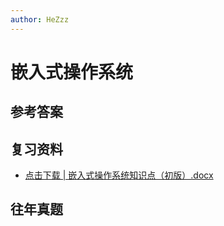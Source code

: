 ```yaml
---
author: HeZzz
---
```


# 嵌入式操作系统


## 参考答案


## 复习资料

- [点击下载 | 嵌入式操作系统知识点（初版）.docx](https://cs-speedrun.github.io/documents/%E5%B5%8C%E5%85%A5%E5%BC%8F%E6%93%8D%E4%BD%9C%E7%B3%BB%E7%BB%9F/%E5%A4%8D%E4%B9%A0%E8%B5%84%E6%96%99/%E5%B5%8C%E5%85%A5%E5%BC%8F%E6%93%8D%E4%BD%9C%E7%B3%BB%E7%BB%9F%E7%9F%A5%E8%AF%86%E7%82%B9%EF%BC%88%E5%88%9D%E7%89%88%EF%BC%89.docx)

## 往年真题
